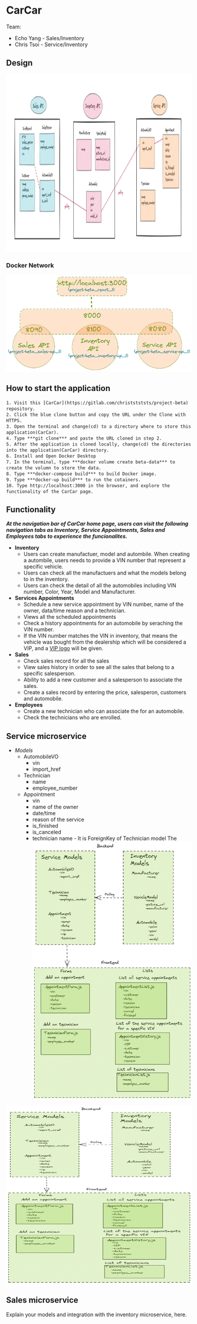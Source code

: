 # **CarCar**

Team:

* Echo Yang - Sales/Inventory
* Chris Tsoi - Service/Inventory

## **Design**
<img src="/design.png"  width="926" height="481">

### Docker Network 
![Image of docker network](/dockerNetwork.png "Docker network")

## **How to start the application**

    1. Visit this [CarCar](https://gitlab.com/christstststs/project-beta) repository.
    2. Click the blue clone button and copy the URL under the Clone with HTTPS.
    3. Open the terminal and change(cd) to a directory where to store this application(CarCar).
    4. Type ***git clone*** and paste the URL cloned in step 2.
    5. After the application is cloned locally, change(cd) the directories into the application(CarCar) directory.
    6. Install and Open Docker Desktop
    7. In the terminal, type ***docker volume create beta-data*** to create the volumn to store the data.
    8. Type ***docker-compose build*** to build Docker image.
    9. Type ***docker-up build*** to run the cotainers.
    10. Type http://localhost:3000 in the browser, and explore the functionality of the CarCar page.

## **Functionality**
***At the navigation bar of CarCar home page, users can visit the following navigation tabs as Inventory, Service Appointments, Sales and Employees tabs to experience the funcionalites.***
  
- **Inventory** 
  - Users can create manufactuer, model and autombile. When creating a autombile, users needs to provide a VIN number that represent a specific vehicle.
  - Users can check all the manufactuers and what the models belong to in the inventory. 
  - Users can check the detail of all the automobiles including VIN number, Color, Year, Model and Manufacturer.
- **Services Appointments**
  - Schedule a new service appointment by VIN number, name of the owner, data/time reason and a technician.
  - Views all the scheduled appointments
  - Check a history appointments for an automobile by seraching the VIN number.
  - If the VIN number matches the VIN in inventory, that means the vehicle was bought from the dealership which will be considered a VIP, and a [VIP logo](/vip.png "Design") will be given.
- **Sales**
  - Check sales record for all the sales
  - View sales history in order to see all the sales that belong to a specific salesperson.
  - Ability to add a new customer and a salesperson to associate the sales.
  - Create a sales record by entering the price, salesperon, customers and automobile.
- **Employees**
  - Create a new technician who can associate the for an automobile.
  - Check the technicians who are enrolled.

## **Service microservice**
- *Models*
  - AutomobileVO
    - vin 
    - import_href
  - Technician
    - name
    - employee_number
  - Appointment
    - vin 
    - name of the owner
    - date/time
    - reason of the service
    - is_finished
    - is_canceled
    - technician name - It is ForeignKey of Technician model
The 
![](/Service.png)
<img src="/Service.png"  width="926" height="481">



## **Sales microservice**

Explain your models and integration with the inventory
microservice, here.

